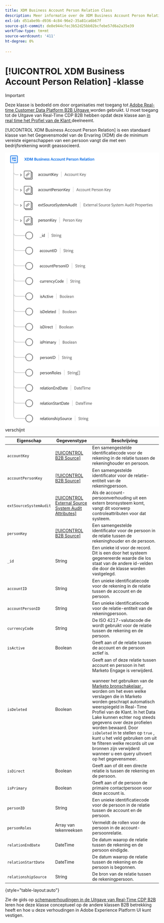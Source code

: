 ```yaml
---
title: XDM Business Account Person Relation Class
description: Meer informatie over de XDM Business Account Person Relation-klasse in Experience Data Model (XDM).
exl-id: d51abe9b-d936-4c84-96e2-35a81ca6b67f
source-git-commit: de8e944cfec3b52d25bb02bcfebe57d6a2a35e39
workflow-type: tm+mt
source-wordcount: '411'
ht-degree: 0%

---
```


# [!UICONTROL XDM Business Account Person Relation] -klasse

>[!IMPORTANT]
>
>Deze klasse is bedoeld om door organisaties met toegang tot [ Adobe Real-time Customer Data Platform B2B Uitgave ](../../../rtcdp/b2b-overview.md) worden gebruikt. U moet toegang tot de Uitgave van Real-Time CDP B2B hebben opdat deze klasse aan [ in real time het Profiel van de Klant ](../../../profile/home.md) deelneemt.

[!UICONTROL XDM Business Account Person Relation] is een standaard klasse van het Gegevensmodel van de Ervaring (XDM) die de minimum vereiste eigenschappen van een persoon vangt die met een bedrijfsrekening wordt geassocieerd.

![ de structuur van de XDM klasse van de Verhouding van de Onderneming van de Rekening zoals het in UI ](../../images/classes/b2b/business-account-person-relation.png) verschijnt

| Eigenschap | Gegevenstype | Beschrijving |
| --- | --- | --- |
| `accountKey` | [[!UICONTROL B2B Source]](../../data-types/b2b-source.md) | Een samengestelde identificatiecode voor de rekening in de relatie tussen de rekeninghouder en persoon. |
| `accountPersonKey` | [[!UICONTROL B2B Source]](../../data-types/b2b-source.md) | Een samengestelde identificator voor de relatie-entiteit van de rekeningpersoon. |
| `extSourceSystemAudit` | [[!UICONTROL External Source System Audit Attributes]](../../data-types/external-source-system-audit-attributes.md) | Als de account-persoonverhouding uit een extern bronsysteem komt, vangt dit voorwerp controleattributen voor dat systeem. |
| `personKey` | [[!UICONTROL B2B Source]](../../data-types/b2b-source.md) | Een samengestelde identificator voor de persoon in de relatie tussen de rekeninghouder en de persoon. |
| `_id` | String | Een unieke id voor de record. Dit is een door het systeem gegenereerde waarde die los staat van de andere id-velden die door de klasse worden vastgelegd. |
| `accountID` | String | Een unieke identificatiecode voor de rekening in de relatie tussen de account en de persoon. |
| `accountPersonID` | String | Een unieke identificatiecode voor de relatie-entiteit van de rekeningpersoon. |
| `currencyCode` | String | De ISO 4217-valutacode die wordt gebruikt voor de relatie tussen de rekening en de persoon. |
| `isActive` | Boolean | Geeft aan of de relatie tussen de account en de persoon actief is. |
| `isDeleted` | Boolean | Geeft aan of deze relatie tussen account en persoon in het Marketo Engage is verwijderd.<br><br> wanneer het gebruiken van de [ Marketo bronschakelaar ](../../../sources/connectors/adobe-applications/marketo/marketo.md), worden om het even welke verslagen die in Marketo worden geschrapt automatisch weerspiegeld in Real-Time Profiel van de Klant. In het Data Lake kunnen echter nog steeds gegevens over deze profielen worden bewaard. Door `isDeleted` in te stellen op `true` , kunt u het veld gebruiken om uit te filteren welke records uit uw bronnen zijn verwijderd wanneer u een query uitvoert op het gegevensmeer. |
| `isDirect` | Boolean | Geeft aan of dit een directe relatie is tussen de rekening en de persoon. |
| `isPrimary` | Boolean | Geeft aan of de persoon de primaire contactpersoon voor deze account is. |
| `personID` | String | Een unieke identificatiecode voor de persoon in de relatie tussen de account en de persoon. |
| `personRoles` | Array van tekenreeksen | Vermeldt de rollen voor de persoon in de account-persoonrelatie. |
| `relationEndDate` | DateTime | De datum waarop de relatie tussen de rekening en de persoon eindigde. |
| `relationStartDate` | DateTime | De datum waarop de relatie tussen de rekening en de persoon is begonnen. |
| `relationshipSource` | String | De bron van de relatie tussen de rekeningpersoon. |

{style="table-layout:auto"}

Zie de gids op [ schemaverhoudingen in de Uitgave van Real-Time CDP B2B ](../../tutorials/relationship-b2b.md) leren hoe deze klasse conceptueel op de andere klassen B2B betrekking heeft en hoe u deze verhoudingen in Adobe Experience Platform UI kunt vestigen.
